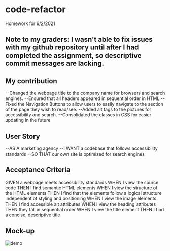# code-refactor
Homework for 6/2/2021

## Note to my graders: I wasn't able to fix issues with my github repository until after I had completed the assignment, so descriptive commit messages are lacking.

## My contribution
--Changed the webpage title to the company name for browsers and search engines.
--Ensured that all headers appeared in sequential order in HTML
--Fixed the Navigation Buttons to allow users to easily navigate to the section of the page they wish to read/see.
--Added alt tags to the pictures for accessibility and search.
--Consolidated the classes in CSS for easier updating in the future

## User Story 
--AS A marketing agency
--I WANT a codebase that follows accessibility standards
--SO THAT our own site is optimized for search engines

## Acceptance Criteria
GIVEN a webpage meets accessibility standards
WHEN I view the source code
THEN I find semantic HTML elements
WHEN I view the structure of the HTML elements
THEN I find that the elements follow a logical structure independent of styling and positioning
WHEN I view the image elements
THEN I find accessible alt attributes
WHEN I view the heading attributes
THEN they fall in sequential order
WHEN I view the title element
THEN I find a concise, descriptive title

## Mock-up
![demo](https://github.com/endlessashley/code-refactor/blob/51ff04f52de563fc52a81270a7e96471d3ac3e15/Screen%20Shot%202021-06-02%20at%204.27.09%20PM.png)
